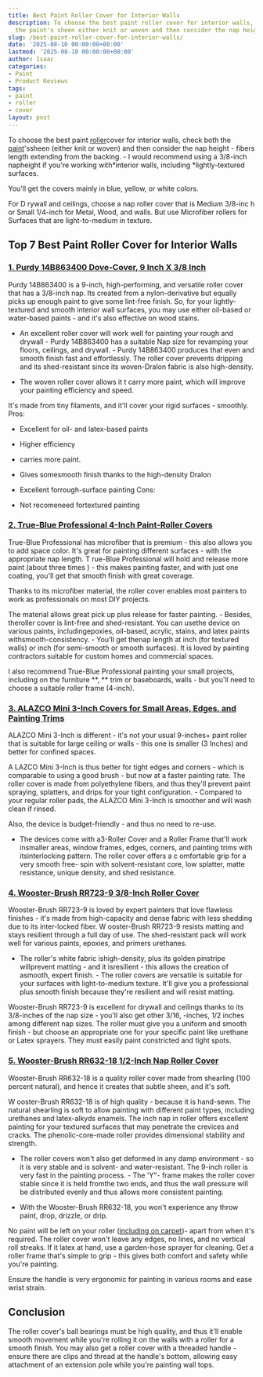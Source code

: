```yaml
---
title: Best Paint Roller Cover for Interior Walls
description: To choose the best paint roller cover for interior walls, check both
  the paint's sheen either knit or woven and then consider the nap height
slug: /best-paint-roller-cover-for-interior-walls/
date: '2025-08-10 00:00:00+00:00'
lastmod: '2025-08-10 00:00:00+00:00'
author: Isaac
categories:
- Paint
- Product Reviews
tags:
- paint
- roller
- cover
layout: post
---
```

To choose the best paint [roller](https://pestpolicy.com/best-paint-roller-for-ceilings/)cover for interior walls, check both the [paint](https://pestpolicy.com/best-paint-roller-for-emulsion/)'ssheen (either knit or woven) and then consider the nap height - fibers length extending from the backing. - I would recommend using a 3/8-inch napheight if you're working with*interior walls, including *lightly-textured surfaces.

You'll get the covers mainly in blue, yellow, or white colors.

For D rywall and ceilings, choose a nap roller cover that is Medium 3/8-inc h or Small 1/4-inch for Metal, Wood, and walls. But use Microfiber rollers for Surfaces that are light-to-medium in texture.

##  Top 7 Best Paint Roller Cover for Interior Walls

###  [1. Purdy 14B863400 Dove-Cover, 9 Inch X 3/8 Inch](https://www.amazon.com/dp/B00S04LM8M/?tag=p-policy-20)

Purdy 14B863400 is a 9-inch, high-performing, and versatile roller cover that has a 3/8-inch nap. Its created from a nylon-derivative but equally picks up enough paint to give some lint-free finish. So, for your lightly-textured and smooth interior wall surfaces, you may use either oil-based or water-based paints - and it's also effective on wood stains.

- An excellent roller cover will work well for painting your rough and drywall - Purdy 14B863400 has a suitable Nap size for revamping your floors, ceilings, and drywall. - Purdy 14B863400 produces that even and smooth finish fast and effortlessly. The roller cover prevents dripping and its shed-resistant since its woven-Dralon fabric is also high-density.

- The woven roller cover allows it t carry more paint, which will improve your painting efficiency and speed.

It's made from tiny filaments, and it'll cover your rigid surfaces - smoothly.
Pros:

- Excellent for oil- and latex-based paints

- Higher efficiency

- carries more paint.

- Gives somesmooth finish thanks to the high-density Dralon

- Excellent forrough-surface painting Cons:

- Not recomeneed fortextured painting

###  [2. True-Blue Professional 4-Inch Paint-Roller Covers](https://www.amazon.com/dp/B0751PMGQJ/?tag=p-policy-20)

True-Blue Professional has microfiber that is premium - this also allows you to add space color. It's great for painting different surfaces - with the appropriate nap length. T rue-Blue Professional will hold and release more paint (about three times ) - this makes painting faster, and with just one coating, you'll get that smooth finish with great coverage.

Thanks to its microfiber material, the roller cover enables most painters to work as professionals on most DIY projects.

The material allows great pick up plus release for faster painting. - Besides, theroller cover is lint-free and shed-resistant. You can usethe device on various paints, includingepoxies, oil-based, acrylic, stains, and latex paints withsmooth-consistency. - You'll get thenap length at inch (for textured walls) or inch (for semi-smooth or smooth surfaces). It is loved by painting contractors suitable for custom homes and commercial spaces.

I also recommend True-Blue Professional painting your small projects, including on the furniture **, ** trim or baseboards, walls - but you'll need to choose a suitable roller frame (4-inch).

###  [3. ALAZCO Mini 3-Inch Covers for Small Areas, Edges, and Painting Trims](https://www.amazon.com/dp/B0791SDDXD/?tag=p-policy-20)

ALAZCO Mini 3-Inch is different - it's not your usual 9-inches+ paint roller that is suitable for large ceiling or walls - this one is smaller (3 Inches) and better for confined spaces.

A LAZCO Mini 3-Inch is thus better for tight edges and corners - which is comparable to using a good brush - but now at a faster painting rate. The roller cover is made from polyethylene fibers, and thus they'll prevent paint spraying, splatters, and drips for your tight configuration. - Compared to your regular roller pads, the ALAZCO Mini 3-Inch is smoother and will wash clean if rinsed.

Also, the device is budget-friendly - and thus no need to re-use.

- The devices come with a3-Roller Cover and a Roller Frame that'll work insmaller areas, window frames, edges, corners, and painting trims with itsinterlocking pattern. The roller cover offers a c omfortable grip for a very smooth free- spin with solvent-resistant core, low splatter, matte resistance, unique density, and shed resistance.

###  [4. Wooster-Brush RR723-9 3/8-Inch Roller Cover](https://www.amazon.com/dp/B000BPG4FY/?tag=p-policy-20)

Wooster-Brush RR723-9 is loved by expert painters that love flawless finishes - it's made from high-capacity and dense fabric with less shedding due to its inter-locked fiber. W ooster-Brush RR723-9 resists matting and stays resilient through a full day of use. The shed-resistant pack will work well for various paints, epoxies, and primers urethanes.

- The roller's white fabric ishigh-density, plus its golden pinstripe willprevent matting - and it isresilient - this allows the creation of asmooth, expert finish. - The roller covers are versatile is suitable for your surfaces with light-to-medium texture. It'll give you a professional plus smooth finish because they're resilient and will resist matting.

Wooster-Brush RR723-9 is excellent for drywall and ceilings thanks to its 3/8-inches of the nap size - you'll also get other 3/16, -inches, 1/2 inches among different nap sizes. The roller must give you a uniform and smooth finish - but choose an appropriate one for your specific paint like urethane or Latex sprayers. They must easily paint constricted and tight spots.

###  [5. Wooster-Brush RR632-18 1/2-Inch Nap Roller Cover](https://www.amazon.com/dp/B0019ESNZA/?tag=p-policy-20)

Wooster-Brush RR632-18 is a quality roller cover made from shearling (100 percent natural), and hence it creates that subtle sheen, and it's soft.

W ooster-Brush RR632-18 is of high quality - because it is hand-sewn. The natural shearling is soft to allow painting with different paint types, including urethanes and latex-alkyds enamels. The inch nap in roller offers excellent painting for your textured surfaces that may penetrate the crevices and cracks. The phenolic-core-made roller provides dimensional stability and strength.

- The roller covers won't also get deformed in any damp environment - so it is very stable and is solvent- and water-resistant. The 9-inch roller is very fast in the painting process. - The 'Y"- frame makes the roller cover stable since it is held fromthe two ends, and thus the wall pressure will be distributed evenly and thus allows more consistent painting.

- With the Wooster-Brush RR632-18, you won't experience any throw paint, drop, drizzle, or drip.

No paint will be left on your roller ([including on carpet](https://pestpolicy.com/how-to-remove-dry-paint-from-carpet/))- apart from when it's required. The roller cover won't leave any edges, no lines, and no vertical roll streaks. If it latex at hand, use a garden-hose sprayer for cleaning. Get a roller frame that's simple to grip - this gives both comfort and safety while you're painting.

Ensure the handle is very ergonomic for painting in various rooms and ease wrist strain.

##  Conclusion

The roller cover's ball bearings must be high quality, and thus it'll enable smooth movement while you're rolling it on the walls with a roller for a smooth finish. You may also get a roller cover with a threaded handle - ensure there are clips and thread at the handle's bottom, allowing easy attachment of an extension pole while you're painting wall tops.